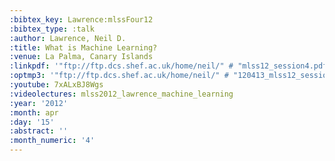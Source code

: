 ```yaml
---
:bibtex_key: Lawrence:mlssFour12
:bibtex_type: :talk
:author: Lawrence, Neil D.
:title: What is Machine Learning?
:venue: La Palma, Canary Islands
:linkpdf: '"ftp://ftp.dcs.shef.ac.uk/home/neil/" # "mlss12_session4.pdf"'
:optmp3: '"ftp://ftp.dcs.shef.ac.uk/home/neil/" # "120413_mlss12_session3.mp3"'
:youtube: 7xALxBJ8Wgs
:videolectures: mlss2012_lawrence_machine_learning
:year: '2012'
:month: apr
:day: '15'
:abstract: ''
:month_numeric: '4'
---
```

